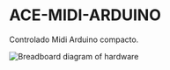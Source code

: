 # ACE-MIDI-ARDUINO
Controlado Midi Arduino compacto.

![Breadboard diagram of hardware](Fotos/02.jpg)
